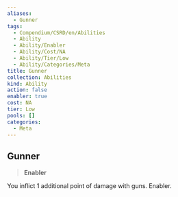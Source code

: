 ```yaml
---
aliases:
  - Gunner
tags:
  - Compendium/CSRD/en/Abilities
  - Ability
  - Ability/Enabler
  - Ability/Cost/NA
  - Ability/Tier/Low
  - Ability/Categories/Meta
title: Gunner
collection: Abilities
kind: Ability
action: false
enabler: true
cost: NA
tier: Low
pools: []
categories:
  - Meta
---
```

## Gunner    
>**Enabler**  
    
You inflict 1 additional point of damage with guns. Enabler.